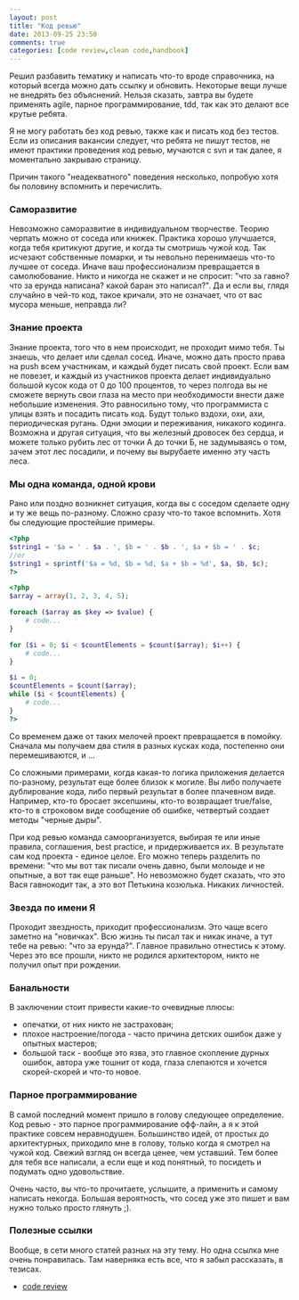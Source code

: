 ```yaml
---
layout: post
title: "Код ревью"
date: 2013-09-25 23:50
comments: true
categories: [code review,clean code,handbook]
---
```

Решил разбавить тематику и написать что-то вроде справочника, на который всегда можно дать ссылку и обновить. Некоторые вещи лучше не внедрять без объяснений. Нельзя сказать, завтра вы будете применять agile, парное программирование, tdd, так как это делают все крутые ребята.

<!-- more -->

Я не могу работать без код ревью, также как и писать код без тестов. Если из описания вакансии следует, что ребята не пишут тестов, не имеют практики проведения код ревью, мучаются с svn и так далее, я моментально закрываю страницу.

Причин такого "неадекватного" поведения несколько, попробую хотя бы половину вспомнить и перечислить.

### Саморазвитие

Невозможно саморазвитие в индивидуальном творчестве. Теорию черпать можно от соседа или книжек. Практика хорошо улучшается, когда тебя критикуют другие, и когда ты смотришь чужой код. Так исчезают собственные помарки, и ты невольно перенимаешь что-то лучшее от соседа. Иначе ваш профессионализм превращается в самолюбование. Никто и никогда не скажет и не спросит: "что за гавно? что за ерунда написана? какой баран это написал?". Да и если вы, глядя случайно в чей-то код, такое кричали, это не означает, что от вас мусора меньше, неправда ли?

### Знание проекта

Знание проекта, того что в нем происходит, не проходит мимо тебя. Ты знаешь, что делает или сделал сосед. Иначе, можно дать просто права на push всем участникам, и каждый будет писать свой проект. Если вам не повезет, и каждый из участников проекта делает индивидуально большой кусок кода от 0 до 100 процентов, то через полгода вы не сможете вернуть свои глаза на место при необходимости внести даже небольшие изменения. Это равносильно тому, что программиста с улицы взять и посадить писать код. Будут только вздохи, охи, ахи, периодическая ругань. Одни эмоции и переживания, никакого кодинга. Возможна и другая ситуация, что вы железный дровосек без сердца, и можете только рубить лес от точки А до точки Б, не задумываясь о том, зачем этот лес посадили, и почему вы вырубаете именно эту часть леса.

### Мы одна команда, одной крови

Рано или поздно возникнет ситуация, когда вы с соседом сделаете одну и ту же вещь по-разному. Сложно сразу что-то такое вспомнить. Хотя бы следующие простейшие примеры. 

```php
<?php
$string1 = '$a = ' . $a . ', $b = ' . $b . ', $a + $b = ' . $c;
//or
$string1 = sprintf('$a = %d, $b = %d, $a + $b = %d', $a, $b, $c);
?>
```

```php
<?php
$array = array(1, 2, 3, 4, 5);

foreach ($array as $key => $value) {
    # code...
}

for ($i = 0; $i < $countElements = $count($array); $i++) { 
    # code...
}

$i = 0;
$countElements = $count($array);
while ($i < $countElements) {
    # code...
}
?>
```

Со временем даже от таких мелочей проект превращается в помойку. Сначала мы получаем два стиля в разных кусках кода, постепенно они перемешиваются, и ...

Со сложными примерами, когда какая-то логика приложения делается по-разному, результат еще более близок к могиле. Вы либо получаете дублирование кода, либо первый результат в более плачевном виде. Например, кто-то бросает эксепшины, кто-то возвращает true/false, кто-то в строковом виде сообщение об ошибке, четвертый создает методы "черные дыры".

При код ревью команда самоорганизуется, выбирая те или иные правила, соглашения, best practice, и придерживается их. В результате сам код проекта - единое целое. Его можно теперь разделить по времени: "что мы вот так писали очень давно, были молоыде и не опытные, а вот так еще раньше". Но невозможно будет сказать, что это Вася гавнокодит так, а это вот Петькина козюлька. Никаких личностей.

### Звезда по имени Я

Проходит звездность, приходит профессионализм. Это чаще всего заметно на "новичках". Всю жизнь ты писал так и никак иначе, а тут тебе на ревью: "что за ерунда?". Главное правильно отнестись к этому. Через это все прошли, никто не родился архитектором, никто не получил опыт при рождении.

### Банальности

В заключении стоит привести какие-то очевидные плюсы:

 * опечатки, от них никто не застрахован;
 * плохое настроение/погода - часто причина детских ошибок даже у опытных мастеров;
 * большой таск - вообще это язва, это главное скопление дурных ошибок, автора уже тошнит от кода, глаза слепаются и хочется скорей-скорей и что-то новое.

### Парное программирование

В самой последний момент пришло в голову следующее определение. Код ревью - это парное программирование офф-лайн, а я к этой практике совсем неравнодушен. Большинство идей, от простых до архитектурных, приходило мне в голову, только когда я смотрел на чужой код. Свежий взгляд он всегда ценее, чем уставший. Тем более для тебя все написали, а если еще и код понятный, то посидеть и подумать одно удовольствие.

Очень часто, вы что-то прочитаете, услышите, а применить и самому написать некогда. Большая вероятность, что сосед уже это пишет и вам нужно только просто глянуть ;).

### Полезные ссылки

Вообще, в сети много статей разных на эту тему. Но одна ссылка мне очень понравилась. Там наверняка есть все, что я забыл рассказать, в тезисах.

 * [code review](http://www.mindmeister.com/ru/234594602/code-review-2)
